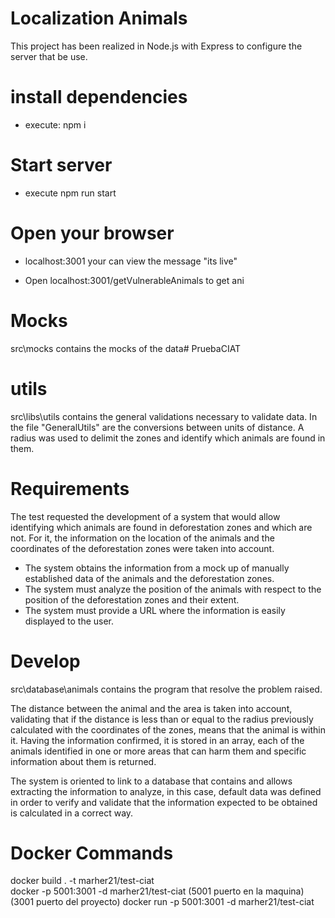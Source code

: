 # Localization Animals
This project has been realized in Node.js with Express to configure the server that be use.

# install dependencies
 - execute: npm i

# Start server
 - execute npm run start

# Open your browser
 - localhost:3001
 your can view the message  "its live"

 - Open localhost:3001/getVulnerableAnimals to get ani

# Mocks
 src\mocks contains the mocks of the data# PruebaCIAT

 # utils
 src\libs\utils contains the general validations necessary to validate data. In the file "GeneralUtils" are the conversions between units of distance. A radius was used to delimit the zones and identify which animals are found in them.

 # Requirements 
 The test requested the development of a system that would allow identifying
 which animals are found in deforestation zones and which are not. For it, the information on the location of the animals and the coordinates of the deforestation zones were taken into account.

 - The system obtains the information from a mock up of manually established data of the animals and the deforestation zones.
 - The system must analyze the position of the animals with respect to the position of the deforestation zones and their extent.
 - The system must provide a URL where the information is easily displayed to the user.

 # Develop
 src\database\animals contains the program that resolve the problem raised.

 The distance between the animal and the area is taken into account, validating that if the distance is less than or equal to the radius previously calculated with the coordinates of the zones, means that the animal is within it. Having the information confirmed, it is stored in an array, each of the animals identified in one or more areas that can harm them and specific information about them is returned.

 The system is oriented to link to a database that contains and allows extracting the information to analyze, in this case, default data was defined in order to verify and validate that the information expected to be obtained is calculated
 in a correct way.

 # Docker Commands
 docker build . -t marher21/test-ciat   
 docker -p 5001:3001 -d marher21/test-ciat (5001 puerto en la maquina) (3001 puerto del proyecto)
 docker run -p 5001:3001 -d marher21/test-ciat
